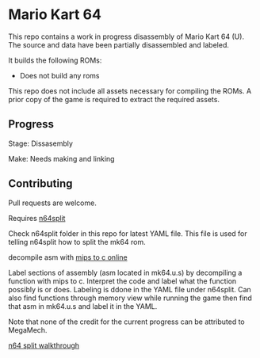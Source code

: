 # Mario Kart 64

This repo contains a work in progress disassembly of Mario Kart 64 (U).
The source and data have been partially disassembled and labeled.

It builds the following ROMs:

* Does not build any roms

This repo does not include all assets necessary for compiling the ROMs.
A prior copy of the game is required to extract the required assets.

## Progress

Stage: Dissasembly

Make: Needs making and linking

## Contributing

Pull requests are welcome.

Requires [n64split](https://github.com/queueRAM/sm64tools)

Check n64split folder in this repo for latest YAML file. This file is used for telling n64split how to split the mk64 rom.

decompile asm with [mips to c online](https://simonsoftware.se/other/mips_to_c.py)

Label sections of assembly (asm located in mk64.u.s) by decompiling a function with mips to c. Interpret the code and label what the function possibly is or does. Labeling is ddone in the YAML file under n64split. Can also find functions through memory view while running the game then find that asm in mk64.u.s and label it in the YAML.

Note that none of the credit for the current progress can be attributed to MegaMech.

[n64 split walkthrough](https://www.youtube.com/watch?v=KCeE4mjyCR0&feature=youtu.be)

